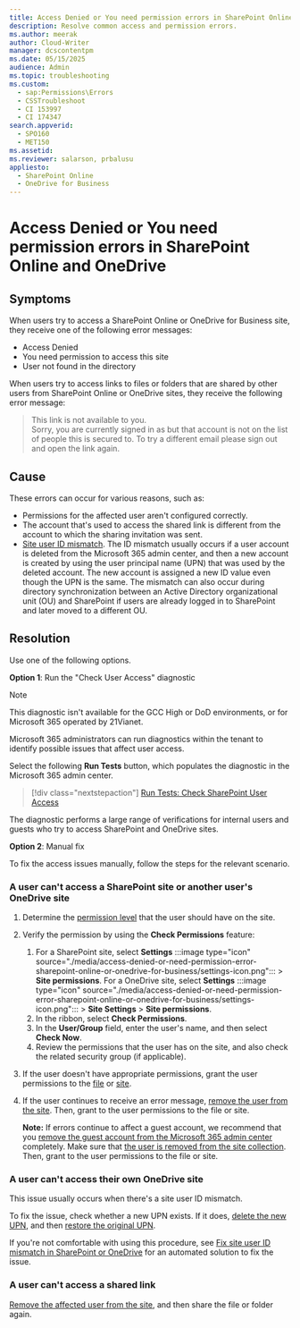 ```yaml
---
title: Access Denied or You need permission errors in SharePoint Online and OneDrive
description: Resolve common access and permission errors.
ms.author: meerak
author: Cloud-Writer
manager: dcscontentpm
ms.date: 05/15/2025
audience: Admin
ms.topic: troubleshooting
ms.custom: 
  - sap:Permissions\Errors
  - CSSTroubleshoot
  - CI 153997
  - CI 174347
search.appverid: 
  - SPO160
  - MET150
ms.assetid: 
ms.reviewer: salarson, prbalusu
appliesto: 
  - SharePoint Online
  - OneDrive for Business
---
```


# Access Denied or You need permission errors in SharePoint Online and OneDrive

## Symptoms

When users try to access a SharePoint Online or OneDrive for Business site, they receive one of the following error messages:

- Access Denied
- You need permission to access this site
- User not found in the directory

When users try to access links to files or folders that are shared by other users from SharePoint Online or OneDrive sites, they receive the following error message:

> This link is not available to you.  
> Sorry, you are currently signed in as but that account is not on the list of people this is secured to. To try a different email please sign out and open the link again.

## Cause

These errors can occur for various reasons, such as:

- Permissions for the affected user aren't configured correctly.
- The account that's used to access the shared link is different from the account to which the sharing invitation was sent.
- [Site user ID mismatch](../sharing-and-permissions/fix-site-user-id-mismatch.md). The ID mismatch usually occurs if a user account is deleted from the Microsoft 365 admin center, and then a new account is created by using the user principal name (UPN) that was used by the deleted account. The new account is assigned a new ID value even though the UPN is the same. The mismatch can also occur during directory synchronization between an Active Directory organizational unit (OU) and SharePoint if users are already logged in to SharePoint and later moved to a different OU.

## Resolution

Use one of the following options.

**Option 1**: Run the "Check User Access" diagnostic

> [!NOTE]
> This diagnostic isn't available for the GCC High or DoD environments, or for Microsoft 365 operated by 21Vianet.

Microsoft 365 administrators can run diagnostics within the tenant to identify possible issues that affect user access.

Select the following **Run Tests** button, which populates the diagnostic in the Microsoft 365 admin center.

> [!div class="nextstepaction"]
> [Run Tests: Check SharePoint User Access](https://aka.ms/PillarCheckUserAccess)

The diagnostic performs a large range of verifications for internal users and guests who try to access SharePoint and OneDrive sites.

**Option 2**: Manual fix

To fix the access issues manually, follow the steps for the relevant scenario.

### A user can't access a SharePoint site or another user's OneDrive site

1. Determine the [permission level](/sharepoint/understanding-permission-levels) that the user should have on the site.
1. Verify the permission by using the **Check Permissions** feature:

   1. For a SharePoint site, select **Settings** :::image type="icon" source="./media/access-denied-or-need-permission-error-sharepoint-online-or-onedrive-for-business/settings-icon.png"::: > **Site permissions**. For a OneDrive site, select **Settings** :::image type="icon" source="./media/access-denied-or-need-permission-error-sharepoint-online-or-onedrive-for-business/settings-icon.png"::: > **Site Settings** > **Site permissions**.
   1. In the ribbon, select **Check Permissions**.
   1. In the **User/Group** field, enter the user's name, and then select **Check Now**.
   1. Review the permissions that the user has on the site, and also check the related security group (if applicable).
1. If the user doesn't have appropriate permissions, grant the user permissions to the [file](https://support.office.com/article/1fe37332-0f9a-4719-970e-d2578da4941c) or [site](https://support.office.com/article/958771a8-d041-4eb8-b51c-afea2eae3658).
1. If the user continues to receive an error message, [remove the user from the site](/sharepoint/remove-users#site-by-site-in-sharepoint). Then, grant to the user permissions to the file or site.

   **Note:** If errors continue to affect a guest account, we recommend that you [remove the guest account from the Microsoft 365 admin center](/sharepoint/remove-users#delete-a-guest-from-the-microsoft-365-admin-center) completely. Make sure that [the user is removed from the site collection](/sharepoint/remove-users#site-by-site-in-sharepoint). Then, grant to the user permissions to the file or site.  

### A user can't access their own OneDrive site

This issue usually occurs when there's a site user ID mismatch.

To fix the issue, check whether a new UPN exists. If it does, [delete the new UPN](/azure/active-directory/fundamentals/add-users-azure-active-directory#delete-a-user), and then [restore the original UPN](/azure/active-directory/fundamentals/active-directory-users-restore).

If you're not comfortable with using this procedure, see [Fix site user ID mismatch in SharePoint or OneDrive](../sharing-and-permissions/fix-site-user-id-mismatch.md) for an automated solution to fix the issue.

### A user can't access a shared link

[Remove the affected user from the site](/sharepoint/remove-users), and then share the file or folder again.
